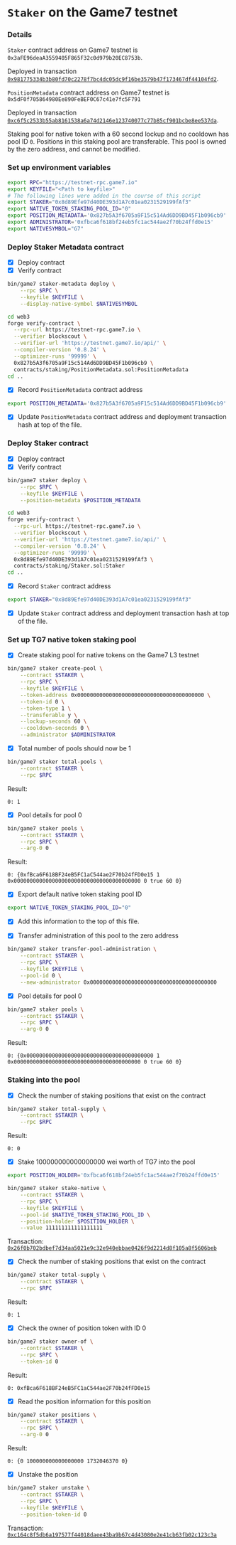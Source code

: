 # `Staker` on the Game7 testnet

### Details

`Staker` contract address on Game7 testnet is `0x3aFE96deaA3559405F865F32c0d979b20EC8753b`.

Deployed in transaction [`0x981775334b3b80fd70c2278f7bc4dc05dc9f16be3579b47f173467df44104fd2`](https://explorer-game7-testnet-0ilneybprf.t.conduit.xyz/tx/0x981775334b3b80fd70c2278f7bc4dc05dc9f16be3579b47f173467df44104fd2).

`PositionMetadata` contract address on Game7 testnet is `0x5dF0f705864980Ee890FeBEF0C67c41e7fc5F791`

Deployed in transaction [`0xc6f5c2533b55ab8161538a6a74d2146e123740077c77b85cf901bcbe8ee537da`](https://explorer-game7-testnet-0ilneybprf.t.conduit.xyz/tx/0xc6f5c2533b55ab8161538a6a74d2146e123740077c77b85cf901bcbe8ee537da).

Staking pool for native token with a 60 second lockup and no cooldown has pool ID `0`. Positions in this
staking pool are transferable. This pool is owned by the zero address, and cannot be modified.

### Set up environment variables

```bash
export RPC="https://testnet-rpc.game7.io"
export KEYFILE="<Path to keyfile>"
# The following lines were added in the course of this script
export STAKER="0x8d89Efe97d40DE393d1A7c01ea0231529199fAf3"
export NATIVE_TOKEN_STAKING_POOL_ID="0"
export POSITION_METADATA='0x827b5A3f6705a9F15c514Ad6DD9BD45F1b096cb9'
export ADMINISTRATOR='0xfbca6f618bf24eb5fc1ac544ae2f70b24ffd0e15'
export NATIVESYMBOL="G7"
```

### Deploy Staker Metadata contract

- [x] Deploy contract
- [x] Verify contract

```bash
bin/game7 staker-metadata deploy \
    --rpc $RPC \
    --keyfile $KEYFILE \
    --display-native-symbol $NATIVESYMBOL
```

```bash
cd web3
forge verify-contract \
  --rpc-url https://testnet-rpc.game7.io \
  --verifier blockscout \
  --verifier-url 'https://testnet.game7.io/api/' \
  --compiler-version '0.8.24' \
  --optimizer-runs '99999' \
  0x827b5A3f6705a9F15c514Ad6DD9BD45F1b096cb9 \
  contracts/staking/PositionMetadata.sol:PositionMetadata
cd ..
```
- [x] Record `PositionMetadata` contract address

```bash
export POSITION_METADATA='0x827b5A3f6705a9F15c514Ad6DD9BD45F1b096cb9'
```

- [x] Update `PositionMetadata` contract address and deployment transaction hash at top of the file.

### Deploy Staker contract

- [x] Deploy contract
- [x] Verify contract

```bash
bin/game7 staker deploy \
    --rpc $RPC \
    --keyfile $KEYFILE \
    --position-metadata $POSITION_METADATA
```

```bash
cd web3
forge verify-contract \
  --rpc-url https://testnet-rpc.game7.io \
  --verifier blockscout \
  --verifier-url 'https://testnet.game7.io/api/' \
  --compiler-version '0.8.24' \
  --optimizer-runs '99999' \
  0x8d89Efe97d40DE393d1A7c01ea0231529199fAf3 \
  contracts/staking/Staker.sol:Staker
cd ..
```

- [x] Record `Staker` contract address

```bash
export STAKER="0x8d89Efe97d40DE393d1A7c01ea0231529199fAf3"
```

- [x] Update `Staker` contract address and deployment transaction hash at top of the file.

### Set up TG7 native token staking pool

- [x] Create staking pool for native tokens on the Game7 L3 testnet

```bash
bin/game7 staker create-pool \
    --contract $STAKER \
    --rpc $RPC \
    --keyfile $KEYFILE \
    --token-address 0x0000000000000000000000000000000000000000 \
    --token-id 0 \
    --token-type 1 \
    --transferable y \
    --lockup-seconds 60 \
    --cooldown-seconds 0 \
    --administrator $ADMINISTRATOR
```

- [x] Total number of pools should now be 1

```bash
bin/game7 staker total-pools \
    --contract $STAKER \
    --rpc $RPC
```

Result:

```
0: 1
```

- [x] Pool details for pool 0

```bash
bin/game7 staker pools \
    --contract $STAKER \
    --rpc $RPC \
    --arg-0 0
```

Result:

```
0: {0xfBca6F618BF24eB5FC1aC544ae2F70b24fFD0e15 1 0x0000000000000000000000000000000000000000 0 true 60 0}
```

- [x] Export default native token staking pool ID

```bash
export NATIVE_TOKEN_STAKING_POOL_ID="0"
```

- [x] Add this information to the top of this file.

- [x] Transfer administration of this pool to the zero address

```bash
bin/game7 staker transfer-pool-administration \
    --contract $STAKER \
    --rpc $RPC \
    --keyfile $KEYFILE \
    --pool-id 0 \
    --new-administrator 0x0000000000000000000000000000000000000000
```

- [x] Pool details for pool 0

```bash
bin/game7 staker pools \
    --contract $STAKER \
    --rpc $RPC \
    --arg-0 0
```

Result:

```
0: {0x0000000000000000000000000000000000000000 1 0x0000000000000000000000000000000000000000 0 true 60 0}
```

### Staking into the pool

- [x] Check the number of staking positions that exist on the contract

```bash
bin/game7 staker total-supply \
    --contract $STAKER \
    --rpc $RPC
```

Result:

```
0: 0
```

- [x] Stake 100000000000000000 wei worth of TG7 into the pool

```bash
export POSITION_HOLDER='0xfbca6f618bf24eb5fc1ac544ae2f70b24ffd0e15'
```


```bash
bin/game7 staker stake-native \
    --contract $STAKER \
    --rpc $RPC \
    --keyfile $KEYFILE \
    --pool-id $NATIVE_TOKEN_STAKING_POOL_ID \
    --position-holder $POSITION_HOLDER \
    --value 111111111111111111
```

Transaction: [`0x26f0b702bdbef7d34aa5021e9c32e940ebbae0426f9d2214d8f105a8f5606beb`](https://explorer-game7-testnet-0ilneybprf.t.conduit.xyz/tx/0x26f0b702bdbef7d34aa5021e9c32e940ebbae0426f9d2214d8f105a8f5606beb)

- [x] Check the number of staking positions that exist on the contract

```bash
bin/game7 staker total-supply \
    --contract $STAKER \
    --rpc $RPC
```

Result:

```
0: 1
```

- [x] Check the owner of position token with ID 0

```bash
bin/game7 staker owner-of \
    --contract $STAKER \
    --rpc $RPC \
    --token-id 0
```

Result:

```
0: 0xfBca6F618BF24eB5FC1aC544ae2F70b24fFD0e15
```

- [x] Read the position information for this position

```bash
bin/game7 staker positions \
    --contract $STAKER \
    --rpc $RPC \
    --arg-0 0
```

Result:

```
0: {0 100000000000000000 1732046370 0}
```

- [x] Unstake the position

```bash
bin/game7 staker unstake \
    --contract $STAKER \
    --rpc $RPC \
    --keyfile $KEYFILE \
    --position-token-id 0
```

Transaction: [`0xc164c8f5db6a197577f44018daee43ba9b67c4d43080e2e41cb63fb02c123c3a`](https://explorer-game7-testnet-0ilneybprf.t.conduit.xyz/tx/0xc164c8f5db6a197577f44018daee43ba9b67c4d43080e2e41cb63fb02c123c3a)
